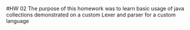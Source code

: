 #HW 02
The purpose of this homework was to learn basic usage of java collections demonstrated on a custom Lexer and parser for a custom language